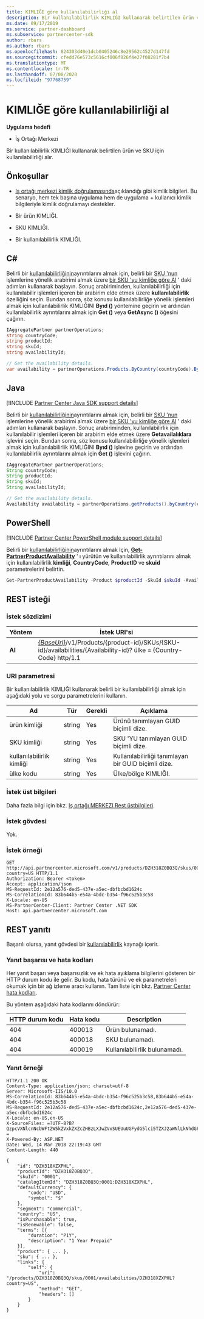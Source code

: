 ```yaml
---
title: KIMLIĞE göre kullanılabilirliği al
description: Bir kullanılabilirlik KIMLIĞI kullanarak belirtilen ürün ve SKU için kullanılabilirliği alır.
ms.date: 09/17/2019
ms.service: partner-dashboard
ms.subservice: partnercenter-sdk
author: rbars
ms.author: rbars
ms.openlocfilehash: 824303d40e1dcb0405246c8e29562c4527d147fd
ms.sourcegitcommit: cfedd76e573c5616cf006f826f4e27f08281f7b4
ms.translationtype: MT
ms.contentlocale: tr-TR
ms.lasthandoff: 07/08/2020
ms.locfileid: "97768759"
---
```

# <a name="get-the-availability-by-id"></a>KIMLIĞE göre kullanılabilirliği al

**Uygulama hedefi**

- İş Ortağı Merkezi

Bir kullanılabilirlik KIMLIĞI kullanarak belirtilen ürün ve SKU için kullanılabilirliği alır.

## <a name="prerequisites"></a>Önkoşullar

- [Iş ortağı merkezi kimlik doğrulamasında](partner-center-authentication.md)açıklandığı gibi kimlik bilgileri. Bu senaryo, hem tek başına uygulama hem de uygulama + kullanıcı kimlik bilgileriyle kimlik doğrulamayı destekler.

- Bir ürün KIMLIĞI.

- SKU KIMLIĞI.

- Bir kullanılabilirlik KIMLIĞI.

## <a name="c"></a>C\#

Belirli bir [kullanılabilirliğinin](product-resources.md#availability)ayrıntılarını almak için, belirli bir [SKU 'nun](product-resources.md#sku) işlemlerine yönelik arabirimi almak üzere [bir SKU 'yu kimliğe göre Al](get-a-sku-by-id.md) ' daki adımları kullanarak başlayın. Sonuç arabiriminden, kullanılabilirliği için kullanılabilir işlemleri içeren bir arabirim elde etmek üzere **kullanılabilirlik** özelliğini seçin. Bundan sonra, söz konusu kullanılabilirliğe yönelik işlemleri almak için kullanılabilirlik KIMLIĞINI **Byıd ()** yöntemine geçirin ve ardından kullanılabilirlik ayrıntılarını almak için **Get ()** veya **GetAsync ()** öğesini çağırın.

```csharp
IAggregatePartner partnerOperations;
string countryCode;
string productId;
string skuId;
string availabilityId;

// Get the availability details.
var availability = partnerOperations.Products.ByCountry(countryCode).ById(productId).Skus.ById(skuId).Availabilities.ById(availabilityId).Get();
```

## <a name="java"></a>Java

[!INCLUDE [Partner Center Java SDK support details](../includes/java-sdk-support.md)]

Belirli bir [kullanılabilirliğinin](product-resources.md#availability)ayrıntılarını almak için, belirli bir [SKU 'nun](product-resources.md#sku) işlemlerine yönelik arabirimi almak üzere [bir SKU 'yu kimliğe göre Al](get-a-sku-by-id.md) ' daki adımları kullanarak başlayın. Sonuç arabiriminden, kullanılabilirlik için kullanılabilir işlemleri içeren bir arabirim elde etmek üzere **Getavailalıklara** işlevini seçin. Bundan sonra, söz konusu kullanılabilirliğe yönelik işlemleri almak için kullanılabilirlik KIMLIĞINI **Byıd ()** işlevine geçirin ve ardından kullanılabilirlik ayrıntılarını almak için **Get ()** işlevini çağırın.

```java
IAggregatePartner partnerOperations;
String countryCode;
String productId;
String skuId;
String availabilityId;

// Get the availability details.
Availability availability = partnerOperations.getProducts().byCountry(countryCode).byId(productId).getSkus().byId(skuId).getAvailabilities().byId(availabilityId).get();
```

## <a name="powershell"></a>PowerShell

[!INCLUDE [Partner Center PowerShell module support details](../includes/powershell-module-support.md)]

Belirli bir [kullanılabilirliğinin](product-resources.md#availability)ayrıntılarını almak Için, [**Get-PartnerProductAvailability**](https://github.com/Microsoft/Partner-Center-PowerShell/blob/master/docs/help/Get-PartnerProductAvailability.md) ' ı yürütün ve kullanılabilirlik ayrıntılarını almak için kullanılabilirlik **kimliği**, **CountryCode**, **ProductID** ve **skuid** parametrelerini belirtin.

```powershell
Get-PartnerProductAvailability -Product $productId -SkuId $skuId -AvailabilityId $availabilityId
```

## <a name="rest-request"></a>REST isteği

### <a name="request-syntax"></a>İstek sözdizimi

| Yöntem  | İstek URI'si |
|---------|------------------------------------------------------------------------------------------------------------------------------------------------------------|
| **Al** | [*{BaseUrl}*](partner-center-rest-urls.md)/v1/Products/{product-id}/SKUs/{SKU-id}/availabilities/{Availability-id}? ülke = {Country-Code} http/1.1         |

### <a name="uri-parameter"></a>URI parametresi

Bir kullanılabilirlik KIMLIĞI kullanarak belirli bir kullanılabilirliği almak için aşağıdaki yolu ve sorgu parametrelerini kullanın.

| Ad                   | Tür     | Gerekli | Açıklama                                                     |
|------------------------|----------|----------|-----------------------------------------------------------------|
| ürün kimliği             | string   | Yes      | Ürünü tanımlayan GUID biçimli dize.            |
| SKU kimliği                 | string   | Yes      | SKU 'YU tanımlayan GUID biçimli dize.                |
| kullanılabilirlik kimliği        | string   | Yes      | Kullanılabilirliği tanımlayan bir GUID biçimli dize.       |
| ülke kodu           | string   | Yes      | Ülke/bölge KIMLIĞI.                                            |

### <a name="request-headers"></a>İstek üst bilgileri

Daha fazla bilgi için bkz. [Iş ortağı MERKEZI Rest üstbilgileri](headers.md).

### <a name="request-body"></a>İstek gövdesi

Yok.

### <a name="request-example"></a>İstek örneği

```http
GET http://api.partnercenter.microsoft.com/v1/products/DZH318Z0BQ3Q/skus/0001/availabilities/DZH318XZXPHL?country=US HTTP/1.1
Authorization: Bearer <token>
Accept: application/json
MS-RequestId: 2e12a576-ded5-437e-a5ec-dbfbcbd1624c
MS-CorrelationId: 83b644b5-e54a-4bdc-b354-f96c525b3c58
X-Locale: en-US
MS-PartnerCenter-Client: Partner Center .NET SDK
Host: api.partnercenter.microsoft.com
```

## <a name="rest-response"></a>REST yanıtı

Başarılı olursa, yanıt gövdesi bir [kullanılabilirlik](product-resources.md#availability) kaynağı içerir.

### <a name="response-success-and-error-codes"></a>Yanıt başarısı ve hata kodları

Her yanıt başarı veya başarısızlık ve ek hata ayıklama bilgilerini gösteren bir HTTP durum kodu ile gelir. Bu kodu, hata türünü ve ek parametreleri okumak için bir ağ izleme aracı kullanın. Tam liste için bkz. [Partner Center hata kodları](error-codes.md).

Bu yöntem aşağıdaki hata kodlarını döndürür:

| HTTP durum kodu     | Hata kodu   | Description                                                                                               |
|----------------------|--------------|-----------------------------------------------------------------------------------------------------------|
| 404                  | 400013       | Ürün bulunamadı.                                                                                    |
| 404                  | 400018       | SKU bulunamadı.                                                                                        |
| 404                  | 400019       | Kullanılabilirlik bulunamadı.                                                                                   |

### <a name="response-example"></a>Yanıt örneği

```http
HTTP/1.1 200 OK
Content-Type: application/json; charset=utf-8
Server: Microsoft-IIS/10.0
MS-CorrelationId: 83b644b5-e54a-4bdc-b354-f96c525b3c58,83b644b5-e54a-4bdc-b354-f96c525b3c58
MS-RequestId: 2e12a576-ded5-437e-a5ec-dbfbcbd1624c,2e12a576-ded5-437e-a5ec-dbfbcbd1624c
X-Locale: en-US,en-US
X-SourceFiles: =?UTF-8?B?QzpcVXNlcnNcbWFtZW5kZVxkZXZcZHBzLXJwZVxSUEUuUGFydG5lci5TZXJ2aWNlLkNhdGFsb2dcV2ViQXBpc1xDYXRhbG9nU2VydmljZS5WMi5XZWJcdjFccHJvZHVjdHNcRFpIMzE4WjBCUTNRXHNrdXNcMDAwMVxhdmFpbGFiaWxpdGllc1xEWkgzMThaMEhNS1E=?=
X-Powered-By: ASP.NET
Date: Wed, 14 Mar 2018 22:19:43 GMT
Content-Length: 440

{
    "id": "DZH318XZXPHL",
    "productId": "DZH318Z0BQ3Q",
    "skuId": "0001",
    "catalogItemId": "DZH318Z0BQ3Q:0001:DZH318XZXPHL",
    "defaultCurrency": {
        "code": "USD",
        "symbol": "$"
    },
    "segment": "commercial",
    "country": "US",
    "isPurchasable": true,
    "isRenewable": false,
    "terms": [{
        "duration": "P1Y",
        "description": "1 Year Prepaid"
    }],
    "product": { ... },
    "sku": { ... },
    "links": {
        "self": {
            "uri": "/products/DZH318Z0BQ3Q/skus/0001/availabilities/DZH318XZXPHL?country=US",
            "method": "GET",
            "headers": []
        }
    }
}
```
